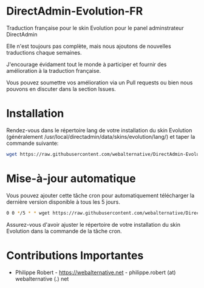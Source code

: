 # DirectAdmin-Evolution-FR
Traduction française pour le skin Evolution pour le panel adminstrateur DirectAdmin

Elle n'est toujours pas complète, mais nous ajoutons de nouvelles traductions chaque semaines.

J'encourage évidament tout le monde à participer et fournir des amélioration à la traduction française.

Vous pouvez soumettre vos amélioration via un Pull requests ou bien nous pouvons en discuter dans la section Issues.

# Installation
Rendez-vous dans le répertoire lang de votre installation du skin Evolution (généralement /usr/local/directadmin/data/skins/evolution/lang/) et taper la commande suivante:

```bash
wget https://raw.githubusercontent.com/webalternative/DirectAdmin-Evolution-FR/master/fr.po -O fr.po

```

# Mise-à-jour automatique
Vous pouvez ajouter cette tâche cron pour automatiquement télécharger la dernière version disponible à tous les 5 jours.

```bash
0 0 */5 * * wget https://raw.githubusercontent.com/webalternative/DirectAdmin-Evolution-FR/master/fr.po -O /usr/local/directadmin/data/skins/evolution/lang/fr.po
```
Assurez-vous d'avoir ajuster le répertoire de votre installation du skin Evolution dans la commande de la tâche cron.


# Contributions Importantes
- Philippe Robert - https://webalternative.net - philippe.robert (at) webalternative (.) net
